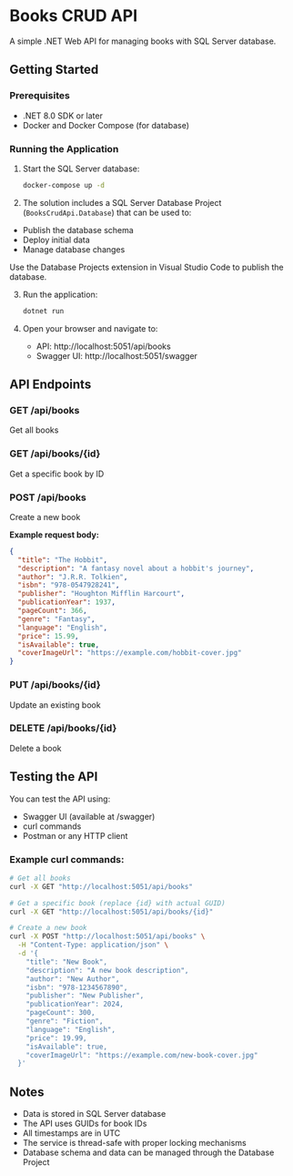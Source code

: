 # Books CRUD API

A simple .NET Web API for managing books with SQL Server database.

## Getting Started

### Prerequisites

- .NET 8.0 SDK or later
- Docker and Docker Compose (for database)

### Running the Application

1. Start the SQL Server database:
   ```bash
   docker-compose up -d
   ```

2. The solution includes a SQL Server Database Project (`BooksCrudApi.Database`) that can be used to:
- Publish the database schema
- Deploy initial data
- Manage database changes

Use the Database Projects extension in Visual Studio Code to publish the database.


3. Run the application:
   ```bash
   dotnet run
   ```

4. Open your browser and navigate to:
   - API: http://localhost:5051/api/books
   - Swagger UI: http://localhost:5051/swagger

## API Endpoints

### GET /api/books
Get all books

### GET /api/books/{id}
Get a specific book by ID

### POST /api/books
Create a new book

**Example request body:**
```json
{
  "title": "The Hobbit",
  "description": "A fantasy novel about a hobbit's journey",
  "author": "J.R.R. Tolkien",
  "isbn": "978-0547928241",
  "publisher": "Houghton Mifflin Harcourt",
  "publicationYear": 1937,
  "pageCount": 366,
  "genre": "Fantasy",
  "language": "English",
  "price": 15.99,
  "isAvailable": true,
  "coverImageUrl": "https://example.com/hobbit-cover.jpg"
}
```

### PUT /api/books/{id}
Update an existing book

### DELETE /api/books/{id}
Delete a book

## Testing the API

You can test the API using:
- Swagger UI (available at /swagger)
- curl commands
- Postman or any HTTP client

### Example curl commands:

```bash
# Get all books
curl -X GET "http://localhost:5051/api/books"

# Get a specific book (replace {id} with actual GUID)
curl -X GET "http://localhost:5051/api/books/{id}"

# Create a new book
curl -X POST "http://localhost:5051/api/books" \
  -H "Content-Type: application/json" \
  -d '{
    "title": "New Book",
    "description": "A new book description",
    "author": "New Author",
    "isbn": "978-1234567890",
    "publisher": "New Publisher",
    "publicationYear": 2024,
    "pageCount": 300,
    "genre": "Fiction",
    "language": "English",
    "price": 19.99,
    "isAvailable": true,
    "coverImageUrl": "https://example.com/new-book-cover.jpg"
  }'
```

## Notes

- Data is stored in SQL Server database
- The API uses GUIDs for book IDs
- All timestamps are in UTC
- The service is thread-safe with proper locking mechanisms
- Database schema and data can be managed through the Database Project 
